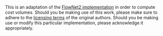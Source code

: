 This is an adaptation of the <a href="https://github.com/lmb-freiburg/flownet2">FlowNet2 implementation</a> in order to compute cost volumes. Should you be making use of this work, please make sure to adhere to the <a href="https://github.com/lmb-freiburg/flownet2#license-and-citation">licensing terms</a> of the original authors. Should you be making use or modify this particular implementation, please acknowledge it appropriately.